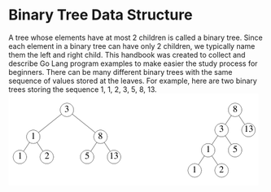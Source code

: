 # Binary Tree Data Structure
A tree whose elements have at most 2 children is called a binary tree. Since each element in a binary tree can have only 2 children, we typically name them the left and right child.
This handbook was created to collect and describe Go Lang program examples to make easier the study process for beginners.
There can be many different binary trees with the same sequence of values stored at the leaves. For example, here are two binary trees storing the sequence 1, 1, 2, 3, 5, 8, 13.
![alt text](./tree.png)
